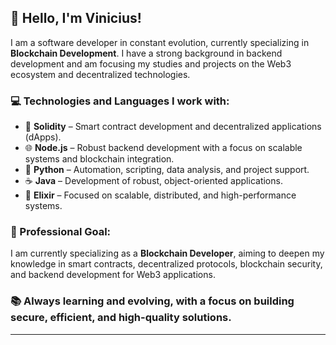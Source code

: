 ## 👋 Hello, I'm Vinicius!

I am a software developer in constant evolution, currently specializing in **Blockchain Development**. I have a strong background in backend development and am focusing my studies and projects on the Web3 ecosystem and decentralized technologies.

### 💻 Technologies and Languages I work with:
- 🔗 **Solidity** – Smart contract development and decentralized applications (dApps).
- 🌐 **Node.js** – Robust backend development with a focus on scalable systems and blockchain integration.
- 🐍 **Python** – Automation, scripting, data analysis, and project support.
- ☕ **Java** – Development of robust, object-oriented applications.
- 🚀 **Elixir** – Focused on scalable, distributed, and high-performance systems.

### 🎯 Professional Goal:
I am currently specializing as a **Blockchain Developer**, aiming to deepen my knowledge in smart contracts, decentralized protocols, blockchain security, and backend development for Web3 applications.

### 📚 Always learning and evolving, with a focus on building secure, efficient, and high-quality solutions.

---
